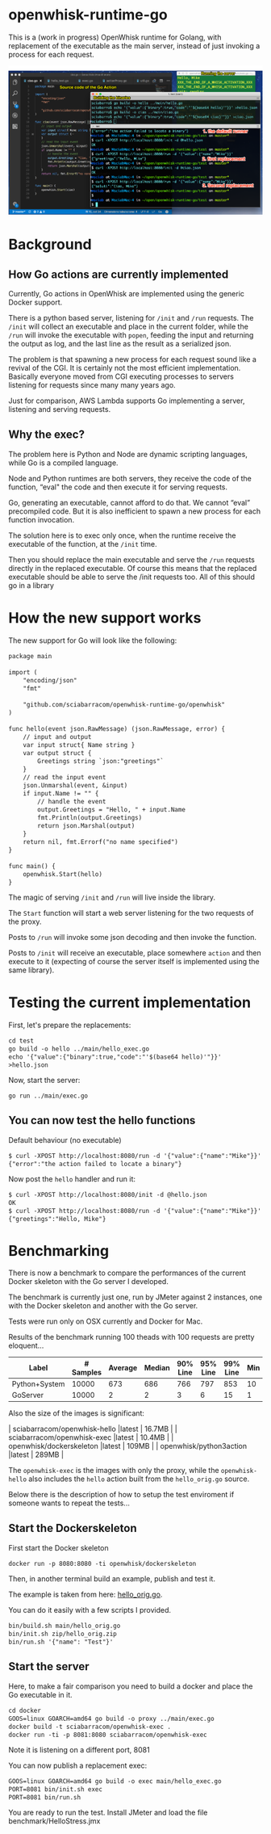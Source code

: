 # openwhisk-runtime-go

This is a (work in progress) OpenWhisk runtime for  Golang,  with replacement of the executable as the main server, instead of just invoking a process for each request.

![demo](./demo.png)

# Background

## How Go actions are currently implemented

Currently, Go actions in OpenWhisk are implemented using the generic Docker support. 

There is a python based server, listening for `/init` and `/run` requests. The `/init` will collect an executable and place in the current folder, while the `/run` will invoke the executable with `popen`, feeding the input and returning the output as log, and the last line as the result as a serialized json.

The problem is that spawning a new process for each request sound like a revival of the CGI.  It is certainly not the most efficient implementation.  Basically everyone moved from CGI executing processes to servers listening for requests since many many years ago.

Just for comparison, AWS Lambda supports Go implementing a server, listening and serving requests. 

## Why the exec?

The problem here is Python and Node are dynamic scripting languages, while Go is a compiled language.

Node and Python runtimes are both  servers, they receive the code of the function, “eval" the code and then execute it for serving requests. 

Go, generating an executable, cannot afford to do that. We cannot “eval” precompiled code. But it is also inefficient to spawn a new process for each function invocation. 

The solution here is to exec only once, when the runtime receive the executable of the function, at the `/init` time. 

Then you should replace the main executable and  serve the `/run` requests directly in the replaced executable. Of course this means that the replaced executable should be able to serve the /init requests too. All of this should go in a library

# How the new support works

The new support for Go will look like the following:

```
package main

import (
	"encoding/json"
	"fmt"

	"github.com/sciabarracom/openwhisk-runtime-go/openwhisk"
)

func hello(event json.RawMessage) (json.RawMessage, error) {
	// input and output
	var input struct{ Name string }
	var output struct {
		Greetings string `json:"greetings"`
	}
	// read the input event
	json.Unmarshal(event, &input)
	if input.Name != "" {
		// handle the event
		output.Greetings = "Hello, " + input.Name
		fmt.Println(output.Greetings)
		return json.Marshal(output)
	}
	return nil, fmt.Errorf("no name specified")
}

func main() {
	openwhisk.Start(hello)
}
```

The magic of serving `/init` and `/run` will live inside the library.

The `Start` function will start a web server listening for  the two requests of the proxy.

Posts to `/run` will invoke some json decoding  and then invoke the function.

Posts to `/init` will receive an executable, place somewhere `action` and then execute to it (expecting of course the server itself is implemented using the same library).  

# Testing the current implementation

First, let's prepare the replacements:

```
cd test
go build -o hello ../main/hello_exec.go
echo '{"value":{"binary":true,"code":"'$(base64 hello)'"}}' >hello.json
```

Now, start the server:

```
go run ../main/exec.go
```

## You can now test the hello functions

Default behaviour (no executable)

```
$ curl -XPOST http://localhost:8080/run -d '{"value":{"name":"Mike"}}'
{"error":"the action failed to locate a binary"}
```

Now post the `hello` handler and run it:

```
$ curl -XPOST http://localhost:8080/init -d @hello.json
OK
$ curl -XPOST http://localhost:8080/run -d '{"value":{"name":"Mike"}}'
{"greetings":"Hello, Mike"}
```

# Benchmarking

There is now a benchmark to compare the performances of the current Docker skeleton with the Go server I developed.

The benchmark is currently just one, run by JMeter against 2 instances, one with the Docker skeleton and another with the Go server.

Tests were run only on OSX currently and Docker for Mac.

Results of the benchmark running 100 theads with 100 requests are pretty eloquent...

|     Label     | # Samples | Average | Median | 90% Line | 95% Line | 99% Line | Min | Max  |
|---------------|-----------|---------|--------|----------|----------|----------|-----|------|
| Python+System |     10000 |     673 |    686 |      766 |      797 |      853 |  10 | 1180 |
| GoServer      |     10000 |       2 |      2 |        3 |        6 |       15 |   1 |   78 |


Also the size of the images is significant:



| sciabarracom/openwhisk-hello   |latest              |   16.7MB |
| sciabarracom/openwhisk-exec    |latest              |   10.4MB |
| openwhisk/dockerskeleton       |latest              |   109MB  |
| openwhisk/python3action        |latest              |   289MB  |


The `openwhisk-exec` is the images with only the proxy, while the `openwhisk-hello` also includes the `hello` action built from the `hello_orig.go` source.

Below there is the description of how to setup the test enviroment if someone wants to repeat the tests...

## Start the Dockerskeleton 

First start the Docker skeleton

```
docker run -p 8080:8080 -ti openwhisk/dockerskeleton
```

Then, in another terminal build an example, publish and test it.

The example is taken from here: [hello_orig.go](https://www.ibm.com/blogs/bluemix/2017/01/docker-bluemix-openwhisk/).

You can do it easily with a few scripts I provided.

```
bin/build.sh main/hello_orig.go
bin/init.sh zip/hello_orig.zip
bin/run.sh '{"name": "Test"}'
```

## Start the server

Here, to make a fair comparison you need to build a docker and place the Go executable in it.

```
cd docker
GOOS=linux GOARCH=amd64 go build -o proxy ../main/exec.go
docker build -t sciabarracom/openwhisk-exec .
docker run -ti -p 8081:8080 sciabarracom/openwhisk-exec
```

Note it is listening on a different port, 8081

You can now publish a replacement exec:

```
GOOS=linux GOARCH=amd64 go build -o exec main/hello_exec.go
PORT=8081 bin/init.sh exec
PORT=8081 bin/run.sh
```

You are ready to run the test. Install JMeter and load the file benchmark/HelloStress.jmx



